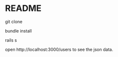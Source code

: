 # README

git clone 

bundle install

rails s

open http://localhost:3000/users to see the json data. 